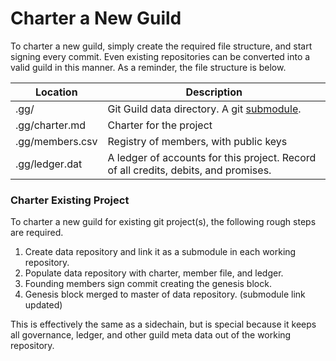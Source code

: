 # Charter a New Guild

To charter a new guild, simply create the required file structure, and start signing every commit. Even existing repositories can be converted into a valid guild in this manner. As a reminder, the file structure is below.

| Location | Description |
|----------|-------------|
| .gg/     | Git Guild data directory. A git [submodule](http://www.git-scm.com/book/en/v2/Git-Tools-Submodules). |
| .gg/charter.md | Charter for the project |
| .gg/members.csv  | Registry of members, with public keys |
| .gg/ledger.dat | A ledger of accounts for this project. Record of all credits, debits, and promises. |

### Charter Existing Project

To charter a new guild for existing git project(s), the following rough steps are required.

1. Create data repository and link it as a submodule in each working repository.
2. Populate data repository with charter, member file, and ledger.
3. Founding members sign commit creating the genesis block.
4. Genesis block merged to master of data repository. (submodule link updated)

This is effectively the same as a sidechain, but is special because it keeps all governance, ledger, and other guild meta data out of the working repository.
